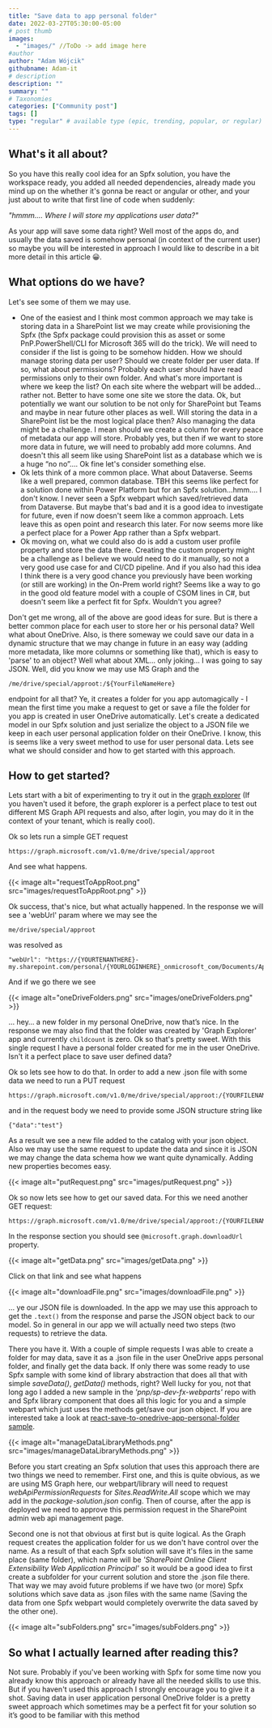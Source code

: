 ```yaml
---
title: "Save data to app personal folder"
date: 2022-03-27T05:30:00-05:00
# post thumb
images:
  - "images/" //ToDo -> add image here
#author
author: "Adam Wójcik"
githubname: Adam-it
# description
description: ""
summary: ""
# Taxonomies
categories: ["Community post"]
tags: []
type: "regular" # available type (epic, trending, popular, or regular)
---
```


## What's it all about?

So you have this really cool idea for an Spfx solution, you have the workspace ready, you added all needed dependencies, already made you mind up on the whether it's gonna be react or angular or other, and your just about to write that first line of code when suddenly: 

*"hmmm…. Where I will store my applications user data?"*

As your app will save some data right? Well most of the apps do, and usually the data saved is somehow personal (in context of the current user) so maybe you will be interested in approach I would like to describe in a bit more detail in this article 😀. 

## What options do we have?

Let's see some of them we may use. 

- One of the easiest and I think most common approach we may take is storing data in a SharePoint list we may create while provisioning the Spfx (the Spfx package could provision this as asset or some PnP.PowerShell/CLI for Microsoft 365 will do the trick). We will need to consider if the list is going to be somehow hidden. How we should manage storing data per user? Should we create folder per user data. If so, what about permissions? Probably each user should have read permissions only to their own folder. And what's more important is where we keep the list? On each site where the webpart will be added… rather not. Better to have some one site we store the data. Ok, but potentially we want our solution to be not only for SharePoint but Teams and maybe in near future other places as well. Will storing the data in a SharePoint list be the most logical place then? Also managing the data might be a challenge. I mean should we create a column for every peace of metadata our app will store. Probably yes, but then if we want to store more data in future, we will need to probably add more columns. And doesn't this all seem like using SharePoint list as a database which we is a huge “no no”…. Ok fine let's consider something else.
- Ok lets think of a more common place. What about Dataverse. Seems like a well prepared, common database. TBH this seems like perfect for a solution done within Power Platform but for an Spfx solution…hmm…. I don't know. I never seen a Spfx webpart which saved/retrieved data from Dataverse. But maybe that's bad and it is a good idea to investigate for future, even if now doesn't seem like a common approach. Lets leave this as open point and research this later. For now seems more like a perfect place for a Power App rather than a Spfx webpart.
- Ok moving on, what we could also do is add a custom user profile property and store the data there. Creating the custom property might be a challenge as I believe we would need to do it manually, so not a very good use case for and CI/CD pipeline. And if you also had this idea I think there is a very good chance you previously have been working (or still are working) in the On-Prem world right? Seems like a way to go in the good old feature model with a couple of CSOM lines in C#, but doesn't seem like a perfect fit for Spfx. Wouldn't you agree?

Don't get me wrong, all of the above are good ideas for sure. But is there a better common place for each user to store her or his personal data? Well what about OneDrive. Also, is there someway we could save our data in a dynamic structure that we may change in future in an easy way (adding more metadata, like more columns or something like that), which is easy to 'parse' to an object? Well what about XML… only joking… I was going to say JSON. 
Well, did you know we may use MS Graph and the 

```
/me/drive/special/approot:/${YourFileNameHere}
```

endpoint for all that? Ye, it creates a folder for you app automagically - I mean the first time you make a request to get or save a file the folder for you app is created in user OneDrive automatically. Let's create a dedicated model in our Spfx solution and just serialize the object to a JSON file we keep in each user personal application folder on their OneDrive. I know, this is seems like a very sweet method to use for user personal data. Lets see what we should consider and how to get started with this approach.


## How to get started?

Lets start with a bit of experimenting to try it out in the [graph explorer](https://developer.microsoft.com/en-us/graph/graph-explorer) (If you haven't used it before, the graph explorer is a perfect place to test out different MS Graph API requests and also, after login, you may do it in the context of your tenant, which is really cool). 

Ok so lets run a simple GET request

```
https://graph.microsoft.com/v1.0/me/drive/special/approot
``` 

And see what happens. 

{{< image alt="requestToAppRoot.png" src="images/requestToAppRoot.png" >}}

Ok success, that's nice, but what actually happened. In the response we will see a 'webUrl' param where we may see the 

```
me/drive/special/approot
```

was resolved as

```
"webUrl": "https://{YOURTENANTHERE}-my.sharepoint.com/personal/{YOURLOGINHERE}_onmicrosoft_com/Documents/Apps/Graph%20Explorer"
```

And if we go there we see

{{< image alt="oneDriveFolders.png" src="images/oneDriveFolders.png" >}}

… hey… a new folder in my personal OneDrive, now that’s nice. In the response we may also find that the folder was created by 'Graph Explorer' app and currently `childcount` is zero.
Ok so that's pretty sweet. With this single request I have a personal folder created for me in the user OneDrive. Isn't it a perfect place to save user defined data? 
 
Ok so lets see how to do that.
In order to add a new .json file with some data we need to run a PUT request

```
https://graph.microsoft.com/v1.0/me/drive/special/approot:/{YOURFILENAMEHERE}.json:/content
```

and in the request body we need to provide some JSON structure string like

```
{"data":"test"}
```

As a result we see a new file added to the catalog with your json object. Also we may use the same request to update the data and since it is JSON we may change the data schema how we want quite dynamically. Adding new properties becomes easy.

{{< image alt="putRequest.png" src="images/putRequest.png" >}}
 
Ok so now lets see how to get our saved data. For this we need another GET request:

```
https://graph.microsoft.com/v1.0/me/drive/special/approot:/{YOURFILENAMEHERE}.json
```

In the response section you should see `@microsoft.graph.downloadUrl` property. 

{{< image alt="getData.png" src="images/getData.png" >}}

Click on that link and see what happens

{{< image alt="downloadFile.png" src="images/downloadFile.png" >}}

… ye our JSON file is downloaded. In the app we may use this approach to get the `.text()` from the response and parse the JSON object back to our model. So in general in our app we will actually need two steps (two requests) to retrieve the data.
 
There you have it. With a couple of simple requests I was able to create a folder for may data, save it as a .json file in the user OneDrive apps personal folder, and finally get the data back. If only there was some ready to use Spfx sample with some kind of library abstraction that does all that with simple *saveData()*, *getData()* methods, right? Well lucky for you, not that long ago I added a new sample in the *'pnp/sp-dev-fx-webparts'* repo with and Spfx library component that does all this logic for you and a simple webpart which just uses the methods get/save our json object. If you are interested take a look at [react-save-to-onedrive-app-personal-folder sample](https://github.com/pnp/sp-dev-fx-webparts/tree/main/samples/react-save-to-onedrive-app-personal-folder).

{{< image alt="manageDataLibraryMethods.png" src="images/manageDataLibraryMethods.png" >}}
 
Before you start creating an Spfx solution that uses this approach there are two things we need to remember. 
First one, and this is quite obvious, as we are using MS Graph here, our webpart/library will need to request *webApiPermissionRequests* for *Sites.ReadWrite.All* scope which we may add in the *package-solution.json* config. Then of course, after the app is deployed we need to approve this permission request in the SharePoint admin web api management page.

Second one is not that obvious at first but is quite logical. As the Graph request creates the application folder for us we don't have control over the name. As a result of that each Spfx solution will save it's files in the same place (same folder), which name will be *'SharePoint Online Client Extensibility Web Application Principal'* so it would be a good idea to first create a subfolder for your current solution and store the .json file there. That way we may avoid future problems if we have two (or more) Spfx solutions which save data as .json files with the same name (Saving the data from one Spfx webpart would completely overwrite the data saved by the other one).

{{< image alt="subFolders.png" src="images/subFolders.png" >}}

## So what I actually learned after reading this? 

Not sure. Probably if you've been working with Spfx for some time now you already know this approach or already have all the needed skills to use this. But if you haven't used this approach I strongly encourage you to give it a shot. Saving data in user application personal OneDrive folder is a pretty sweet approach which sometimes may be a perfect fit for your solution so it’s good to be familiar with this method




